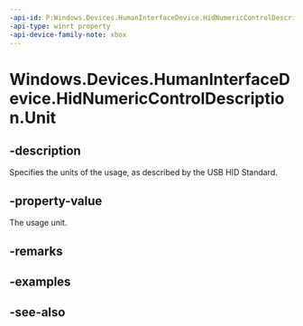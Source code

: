 ```yaml
---
-api-id: P:Windows.Devices.HumanInterfaceDevice.HidNumericControlDescription.Unit
-api-type: winrt property
-api-device-family-note: xbox
---
```


<!-- Property syntax
public uint Unit { get; }
-->

# Windows.Devices.HumanInterfaceDevice.HidNumericControlDescription.Unit

## -description

Specifies the units of the usage, as described by the USB HID Standard.

## -property-value

The usage unit.

## -remarks

## -examples

## -see-also
